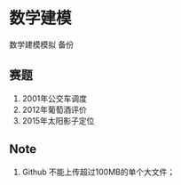 # 数学建模

数学建模模拟 备份

## 赛题
1. 2001年公交车调度
2. 2012年葡萄酒评价
3. 2015年太阳影子定位


## Note
1. Github 不能上传超过100MB的单个大文件；
